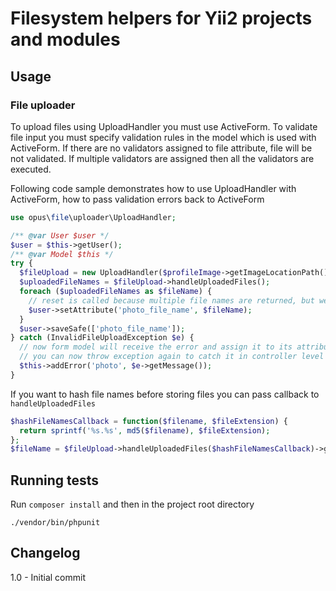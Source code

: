 
Filesystem helpers for Yii2 projects and modules
=========

Usage
-----

### File uploader
To upload files using UploadHandler you must use ActiveForm. To validate file input you must specify validation rules in the model which is used with ActiveForm. If there are no validators assigned to file attribute, file will be not validated. If multiple validators are assigned then all the validators are executed.

Following code sample demonstrates how to use UploadHandler with ActiveForm, how to pass validation errors back to ActiveForm

```php
use opus\file\uploader\UploadHandler;

/** @var User $user */
$user = $this->getUser();
/** @var Model $this */
try {
  $fileUpload = new UploadHandler($profileImage->getImageLocationPath(), $this, 'photo');
  $uploadedFileNames = $fileUpload->handleUploadedFiles();
  foreach ($uploadedFileNames as $fileName) {
    // reset is called because multiple file names are returned, but we uploaded only one file
    $user->setAttribute('photo_file_name', $fileName);
  }
  $user->saveSafe(['photo_file_name']);
} catch (InvalidFileUploadException $e) {
  // now form model will receive the error and assign it to its attribute
  // you can now throw exception again to catch it in controller level
  $this->addError('photo', $e->getMessage());
}
```
If you want to hash file names before storing files you can pass callback to ```handleUploadedFiles```
```php
$hashFileNamesCallback = function($filename, $fileExtension) {
  return sprintf('%s.%s', md5($filename), $fileExtension);
};
$fileName = $fileUpload->handleUploadedFiles($hashFileNamesCallback)->getUploadedFileNames();
```


Running tests
-------------
Run `composer install` and then in the project root directory
```
./vendor/bin/phpunit
```

Changelog
---------
1.0 - Initial commit